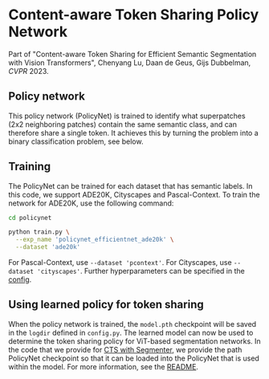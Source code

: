 # Content-aware Token Sharing Policy Network

Part of "Content-aware Token Sharing for Efficient Semantic Segmentation with Vision Transformers", Chenyang Lu, Daan de Geus, Gijs Dubbelman, _CVPR_ 2023.

## Policy network
This policy network (PolicyNet) is trained to identify what superpatches (2x2 neighboring patches) contain the same semantic class, and can therefore share a single token. It achieves this by turning the problem into a binary classification problem, see below.

## Training
The PolicyNet can be trained for each dataset that has semantic labels. In this code, we support ADE20K, Cityscapes and Pascal-Context. To train the network for ADE20K, use the following command:

```bash
cd policynet

python train.py \
  --exp_name 'policynet_efficientnet_ade20k' \
  --dataset 'ade20k'
```

For Pascal-Context, use `--dataset 'pcontext'`. For Cityscapes, use `--dataset 'cityscapes'`. Further hyperparameters can be specified in the [config](policynet/config.py).

## Using learned policy for token sharing
When the policy network is trained, the `model.pth` checkpoint will be saved in the `logdir` defined in `config.py`. The learned model can now be used to determine the token sharing policy for ViT-based segmentation networks. In the code that we provide for [CTS with Segmenter](../README.md), we provide the path PolicyNet checkpoint so that it can be loaded into the PolicyNet that is used within the model. For more information, see the [README](../README.md).